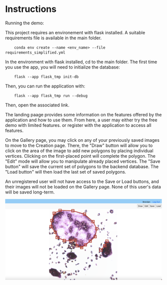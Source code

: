 # Instructions

Running the demo:

This project requires an environement with flask installed. A suitable requirements file is available in the main folder.

        conda env create --name <env_name> --file requirements_simplified.yml

In the environment with flask installed, cd to the main folder. The first time you use the app, you will need to initialize the database:

        flask --app flask_tmp init-db

Then, you can run the application with:

        flask --app flask_tmp run --debug

Then, open the associated link.

The landing paage provides some information on the features offered by the application and how to use them. From here, a user may either try the free demo with limited features. or register with the application to access all features.

On the Gallery page, you may click on any of your previously saved images to move to the Creation page. There, the "Draw" button will allow you to click on the area of the image to add new polygons by placing individual vertices. Clicking on the first-placed point will complete the polygon. The "Edit" mode will allow you to manipulate already placed vertices. The "Save button" will save the current set of polygons to the backend database. The "Load button" will then load the last set of saved polygons.

An unregistered user will not have access to the Save or Load buttons, and their images will not be loaded on the Gallery page. None of this user's data will be saved long-term.

![Image of application creation page](flask_tmp/static/demo.png "Title")

